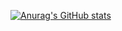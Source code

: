 [![Anurag's GitHub stats](https://github-readme-stats.vercel.app/api?username=zhoudahong&show_icons=true&theme=radical)](https://github.com/anuraghazra/github-readme-stats)
